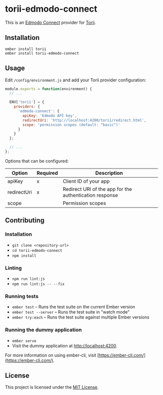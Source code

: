 torii-edmodo-connect
==============================================================================

This is an [Edmodo Connect](https://www.edmodo.com/home) provider for [Torii](https://github.com/Vestorly/torii).

Installation
------------------------------------------------------------------------------

```
ember install torii
ember install torii-edmodo-connect
```


Usage
------------------------------------------------------------------------------

Edit `/config/environment.js` and add your Torii provider configuration:

```javascript
module.exports = function(environment) {
  // ...

  ENV['torii'] = {
    providers: {
      'edmodo-connect': {
        apiKey: 'Edmodo API key',
        redirectUri: 'http://localhost:4200/torii/redirect.html',
        scope: 'permission scopes (default: "basic")'
      }
    }
  };

  // ...
};
```

Options that can be configured:

| Option | Required | Description |
|--------|----------|-------------|
| apiKey | x | Client ID of your app |
| redirectUri | x | Redirect URI of the app for the authentication response |
| scope | | Permission scopes |


Contributing
------------------------------------------------------------------------------

### Installation

* `git clone <repository-url>`
* `cd torii-edmodo-connect`
* `npm install`

### Linting

* `npm run lint:js`
* `npm run lint:js -- --fix`

### Running tests

* `ember test` – Runs the test suite on the current Ember version
* `ember test --server` – Runs the test suite in "watch mode"
* `ember try:each` – Runs the test suite against multiple Ember versions

### Running the dummy application

* `ember serve`
* Visit the dummy application at [http://localhost:4200](http://localhost:4200).

For more information on using ember-cli, visit [https://ember-cli.com/](https://ember-cli.com/).

License
------------------------------------------------------------------------------

This project is licensed under the [MIT License](LICENSE.md).

